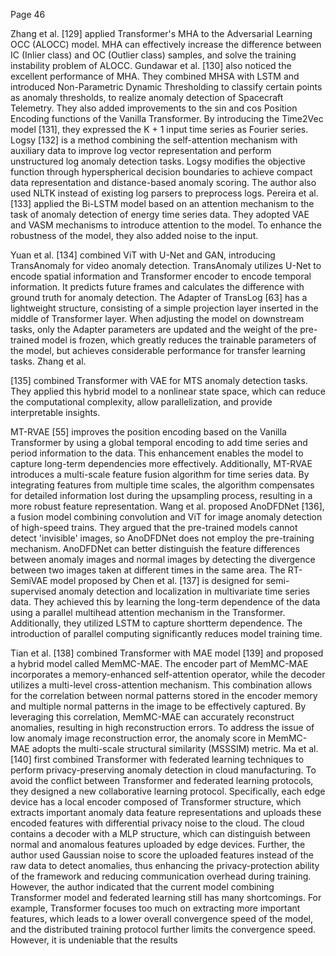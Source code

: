 Page 46

Zhang et al. [129] applied Transformer's MHA to the Adversarial Learning OCC (ALOCC) model. MHA can effectively increase the difference between IC (Inlier class) and OC (Outlier class) samples, and solve the training instability problem of ALOCC. Gundawar et al. [130] also noticed the excellent performance of MHA. They combined MHSA with LSTM and introduced Non-Parametric Dynamic Thresholding to classify certain points as anomaly thresholds, to realize anomaly detection of Spacecraft Telemetry. They also added improvements to the sin and cos Position Encoding functions of the Vanilla Transformer. By introducing the Time2Vec model [131], they expressed the K + 1 input time series as Fourier series. Logsy [132] is a method combining the self-attention mechanism with auxiliary data to improve log vector representation and perform unstructured log anomaly detection tasks. Logsy modifies the objective function through hyperspherical decision boundaries to achieve compact data representation and distance-based anomaly scoring. The author also used NLTK instead of existing log parsers to preprocess logs. Pereira et al. [133] applied the Bi-LSTM model based on an attention mechanism to the task of anomaly detection of energy time series data. They adopted VAE and VASM mechanisms to introduce attention to the model. To enhance the robustness of the model, they also added noise to the input.

Yuan et al. [134] combined ViT with U-Net and GAN, introducing TransAnomaly for video anomaly detection. TransAnomaly utilizes U-Net to encode spatial information and Transformer encoder to encode temporal information. It predicts future frames and calculates the difference with ground truth for anomaly detection. The Adapter of TransLog [63] has a lightweight structure, consisting of a simple projection layer inserted in the middle of Transformer layer. When adjusting the model on downstream tasks, only the Adapter parameters are updated and the weight of the pre-trained model is frozen, which greatly reduces the trainable parameters of the model, but achieves considerable performance for transfer learning tasks. Zhang et al.

[135] combined Transformer with VAE for MTS anomaly detection tasks. They applied this hybrid model to a nonlinear state space, which can reduce the computational complexity, allow parallelization, and provide interpretable insights.

MT-RVAE [55] improves the position encoding based on the Vanilla Transformer by using a global temporal encoding to add time series and period information to the data. This enhancement enables the model to capture long-term dependencies more effectively. Additionally, MT-RVAE introduces a multi-scale feature fusion algorithm for time series data. By integrating features from multiple time scales, the algorithm compensates for detailed information lost during the upsampling process, resulting in a more robust feature representation. Wang et al. proposed AnoDFDNet [136], a fusion model combining convolution and ViT for image anomaly detection of high-speed trains. They argued that the pre-trained models cannot detect 'invisible' images, so AnoDFDNet does not employ the pre-training mechanism. AnoDFDNet can better distinguish the feature differences between anomaly images and normal images by detecting the divergence between two images taken at different times in the same area. The RT-SemiVAE model proposed by Chen et al. [137] is designed for semi-supervised anomaly detection and localization in multivariate time series data. They achieved this by learning the long-term dependence of the data using a parallel multihead attention mechanism in the Transformer. Additionally, they utilized LSTM to capture shortterm dependence. The introduction of parallel computing significantly reduces model training time.

Tian et al. [138] combined Transformer with MAE model [139] and proposed a hybrid model called MemMC-MAE. The encoder part of MemMC-MAE incorporates a memory-enhanced self-attention operator, while the decoder utilizes a multi-level cross-attention mechanism. This combination allows for the correlation between normal patterns stored in the encoder memory and multiple normal patterns in the image to be effectively captured. By leveraging this correlation, MemMC-MAE can accurately reconstruct anomalies, resulting in high reconstruction errors. To address the issue of low anomaly image reconstruction error, the anomaly score in MemMC-MAE adopts the multi-scale structural similarity (MSSSIM) metric. Ma et al. [140] first combined Transformer with federated learning techniques to perform privacy-preserving anomaly detection in cloud manufacturing. To avoid the conflict between Transformer and federated learning protocols, they designed a new collaborative learning protocol. Specifically, each edge device has a local encoder composed of Transformer structure, which extracts important anomaly data feature representations and uploads these encoded features with differential privacy noise to the cloud. The cloud contains a decoder with a MLP structure, which can distinguish between normal and anomalous features uploaded by edge devices. Further, the author used Gaussian noise to score the uploaded features instead of the raw data to detect anomalies, thus enhancing the privacy-protection ability of the framework and reducing communication overhead during training. However, the author indicated that the current model combining Transformer model and federated learning still has many shortcomings. For example, Transformer focuses too much on extracting more important features, which leads to a lower overall convergence speed of the model, and the distributed training protocol further limits the convergence speed. However, it is undeniable that the results